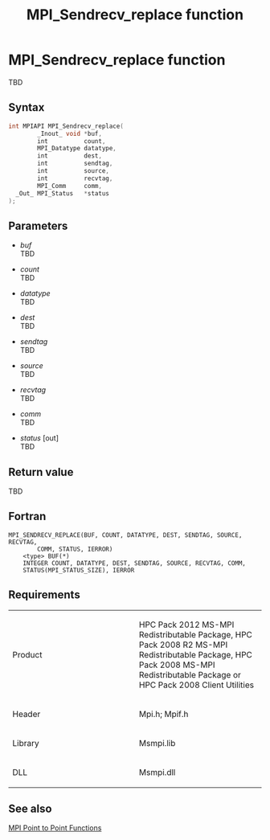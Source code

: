 ﻿---
title: MPI_Sendrecv_replace function
TOCTitle: MPI_Sendrecv_replace function
ms:assetid: 6b8cfc50-a75c-44cf-8106-5935abead2ef
ms:mtpsurl: https://msdn.microsoft.com/en-us/library/Dn473469(v=VS.85)
ms:contentKeyID: 59361004
ms.date: 03/28/2018
mtps_version: v=VS.85
f1_keywords:
- MPI_SENDRECV_REPLACE
- mpif/MPI_Sendrecv_replace
- mpi/MPI_SENDRECV_REPLACE
dev_langs:
- C++
- C
---

# MPI\_Sendrecv\_replace function

TBD

## Syntax

``` c++
int MPIAPI MPI_Sendrecv_replace(
        _Inout_ void *buf,
        int          count,
        MPI_Datatype datatype,
        int          dest,
        int          sendtag,
        int          source,
        int          recvtag,
        MPI_Comm     comm,
  _Out_ MPI_Status   *status
);
```

## Parameters

  - *buf*  
    TBD

  - *count*  
    TBD

  - *datatype*  
    TBD

  - *dest*  
    TBD

  - *sendtag*  
    TBD

  - *source*  
    TBD

  - *recvtag*  
    TBD

  - *comm*  
    TBD

  - *status* \[out\]  
    TBD

## Return value

TBD

## Fortran

    MPI_SENDRECV_REPLACE(BUF, COUNT, DATATYPE, DEST, SENDTAG, SOURCE, RECVTAG,
            COMM, STATUS, IERROR)
        <type> BUF(*)
        INTEGER COUNT, DATATYPE, DEST, SENDTAG, SOURCE, RECVTAG, COMM,
        STATUS(MPI_STATUS_SIZE), IERROR

## Requirements

<table>
<colgroup>
<col style="width: 50%" />
<col style="width: 50%" />
</colgroup>
<tbody>
<tr class="odd">
<td><p>Product</p></td>
<td><p>HPC Pack 2012 MS-MPI Redistributable Package, HPC Pack 2008 R2 MS-MPI Redistributable Package, HPC Pack 2008 MS-MPI Redistributable Package or HPC Pack 2008 Client Utilities</p></td>
</tr>
<tr class="even">
<td><p>Header</p></td>
<td>Mpi.h;
Mpif.h</td>
</tr>
<tr class="odd">
<td><p>Library</p></td>
<td>Msmpi.lib</td>
</tr>
<tr class="even">
<td><p>DLL</p></td>
<td>Msmpi.dll</td>
</tr>
</tbody>
</table>


## See also

[MPI Point to Point Functions](mpi-point-to-point-functions.md)

